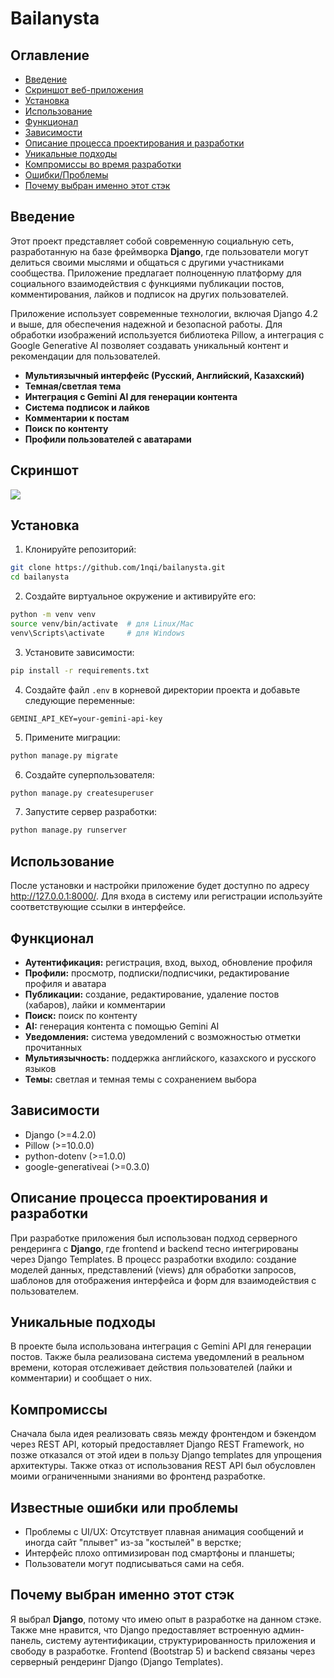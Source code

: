 # Bailanysta

## Оглавление

- [Введение](#введение)
- [Скриншот веб-приложения](#скриншот)
- [Установка](#установка)
- [Использование](#использование)
- [Функционал](#функционал)
- [Зависимости](#зависимости)
- [Описание процесса проектирования и разработки](#описание-процесса-проектирования-и-разработки)
- [Уникальные подходы](#уникальные-подходы)
- [Компромиссы во время разработки](#компромиссы)
- [Ошибки/Проблемы](#известные-ошибки-или-проблемы)
- [Почему выбран именно этот стэк](#почему-выбран-именно-этот-стэк)

## Введение

Этот проект представляет собой современную социальную сеть, разработанную на базе фреймворка **Django**, где пользователи могут делиться своими мыслями и общаться с другими участниками сообщества. Приложение предлагает полноценную платформу для социального взаимодействия с функциями публикации постов, комментирования, лайков и подписок на других пользователей. 

Приложение использует современные технологии, включая Django 4.2 и выше, для обеспечения надежной и безопасной работы. Для обработки изображений используется библиотека Pillow, а интеграция с Google Generative AI позволяет создавать уникальный контент и рекомендации для пользователей.

- **Мультиязычный интерфейс (Русский, Английский, Казахский)**
- **Темная/светлая тема**
- **Интеграция с Gemini AI для генерации контента**
- **Система подписок и лайков**
- **Комментарии к постам**
- **Поиск по контенту**
- **Профили пользователей с аватарами**

## Скриншот

![](https://iili.io/3vrd8HF.png)

## Установка

1. Клонируйте репозиторий:
```bash
git clone https://github.com/1nqi/bailanysta.git
cd bailanysta
```

2. Создайте виртуальное окружение и активируйте его:
```bash
python -m venv venv
source venv/bin/activate  # для Linux/Mac
venv\Scripts\activate     # для Windows
```

3. Установите зависимости:
```bash
pip install -r requirements.txt
```

4. Создайте файл `.env` в корневой директории проекта и добавьте следующие переменные:
```
GEMINI_API_KEY=your-gemini-api-key
```

5. Примените миграции:
```bash
python manage.py migrate
```

6. Создайте суперпользователя:
```bash
python manage.py createsuperuser
```

7. Запустите сервер разработки:
```bash
python manage.py runserver
```

## Использование

После установки и настройки приложение будет доступно по адресу http://127.0.0.1:8000/. Для входа в систему или регистрации используйте соответствующие ссылки в интерфейсе.

## Функционал

- **Аутентификация:** регистрация, вход, выход, обновление профиля
- **Профили:** просмотр, подписки/подписчики, редактирование профиля и аватара
- **Публикации:** создание, редактирование, удаление постов (хабаров), лайки и комментарии
- **Поиск:** поиск по контенту
- **AI:** генерация контента с помощью Gemini AI
- **Уведомления:** система уведомлений с возможностью отметки прочитанных
- **Мультиязычность:** поддержка английского, казахского и русского языков
- **Темы:** светлая и темная темы с сохранением выбора

## Зависимости

- Django (>=4.2.0)
- Pillow (>=10.0.0)
- python-dotenv (>=1.0.0)
- google-generativeai (>=0.3.0)

## Описание процесса проектирования и разработки

При разработке приложения был использован подход серверного рендеринга с **Django**, где frontend и backend тесно интегрированы через Django Templates. В процесс разработки входило: создание моделей данных, представлений (views) для обработки запросов, шаблонов для отображения интерфейса и форм для взаимодействия с пользователем.

## Уникальные подходы

В проекте была использована интеграция с Gemini API для генерации постов. Также была реализована система уведомлений в реальном времени, которая отслеживает действия пользователей (лайки и комментарии) и сообщает о них.

## Компромиссы

Сначала была идея реализовать связь между фронтендом и бэкендом через REST API, который предоставляет Django REST Framework, но позже отказался от этой идеи в пользу Django templates для упрощения архитектуры. Также отказ от использования REST API был обусловлен моими ограниченными знаниями во фронтенд разработке.

## Известные ошибки или проблемы

- Проблемы с UI/UX: Отсутствует плавная анимация сообщений и иногда сайт "плывет" из-за "костылей" в верстке;
- Интерфейс плохо оптимизирован под смартфоны и планшеты;
- Пользователи могут подписываться сами на себя.

## Почему выбран именно этот стэк

Я выбрал **Django**, потому что имею опыт в разработке на данном стэке. Также мне нравится, что Django предоставляет встроенную админ-панель, систему аутентификации, структурированность приложения и свободу в разработке. Frontend (Bootstrap 5) и backend связаны через серверный рендеринг Django (Django Templates).

